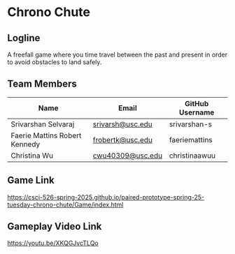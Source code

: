 # Chrono Chute

## Logline
A freefall game where you time travel between the past and present in order to avoid obstacles to land safely.

## Team Members
| Name                     | Email             | GitHub Username |
|--------------------------|-------------------|-----------------|
| Srivarshan Selvaraj      | srivarsh@usc.edu | srivarshan-s    |
| Faerie Mattins Robert Kennedy | frobertk@usc.edu | faeriemattins   |
| Christina Wu             | cwu40309@usc.edu | christinaawuu   |

## Game Link
https://csci-526-spring-2025.github.io/paired-prototype-spring-25-tuesday-chrono-chute/Game/index.html

## Gameplay Video Link
https://youtu.be/XKQGJvcTLQo

